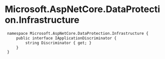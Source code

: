 # Microsoft.AspNetCore.DataProtection.Infrastructure

``` diff
 namespace Microsoft.AspNetCore.DataProtection.Infrastructure {
     public interface IApplicationDiscriminator {
         string Discriminator { get; }
     }
 }
```

